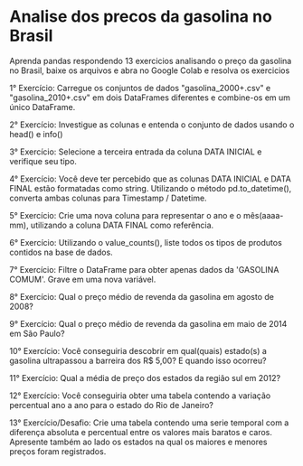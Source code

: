 # Analise dos precos da gasolina no Brasil
Aprenda pandas respondendo 13 exercicios analisando o preço da gasolina no Brasil, baixe os arquivos e abra no Google Colab e resolva os exercicios

1° Exercício: Carregue os conjuntos de dados "gasolina_2000+.csv" e "gasolina_2010+.csv" em dois DataFrames diferentes e combine-os em um único DataFrame.

2° Exercício: Investigue as colunas e entenda o conjunto de dados usando o head() e info()

3° Exercício: Selecione a terceira entrada da coluna DATA INICIAL e verifique seu tipo.

4° Exercício: Você deve ter percebido que as colunas DATA INICIAL e DATA FINAL estão formatadas como string. Utilizando o método pd.to_datetime(), converta ambas colunas para Timestamp / Datetime.

5° Exercício: Crie uma nova coluna para representar o ano e o mês(aaaa-mm), utilizando a coluna DATA FINAL como referência.

6° Exercício: Utilizando o value_counts(), liste todos os tipos de produtos contidos na base de dados.

7° Exercício: Filtre o DataFrame para obter apenas dados da 'GASOLINA COMUM'. Grave em uma nova variável.

8° Exercício: Qual o preço médio de revenda da gasolina em agosto de 2008?

9° Exercício: Qual o preço médio de revenda da gasolina em maio de 2014 em São Paulo?

10° Exercício: Você conseguiria descobrir em qual(quais) estado(s) a gasolina ultrapassou a barreira dos R$ 5,00? E quando isso ocorreu?

11° Exercício: Qual a média de preço dos estados da região sul em 2012?

12° Exercício: Você conseguiria obter uma tabela contendo a variação percentual ano a ano para o estado do Rio de Janeiro?

13° Exercício/Desafio: Crie uma tabela contendo uma serie temporal com a diferença absoluta e percentual entre os valores mais baratos e caros. Apresente também ao lado os estados na qual os maiores e menores preços foram registrados.
